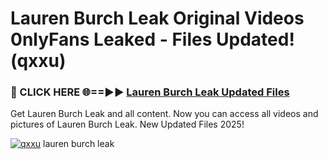 # Lauren Burch Leak Original Videos 0nlyFans Leaked - Files Updated! (qxxu)

<h3>🔴 CLICK HERE 🌐==►► <a href="https://tinyurl.com/ms9xzufz" rel="nofollow">Lauren Burch Leak Updated Files</a></h3>

Get Lauren Burch Leak and all content. Now you can access all videos and pictures of Lauren Burch Leak. New Updated Files 2025!

[![qxxu](https://i.imgur.com/PQ7UWWw.gif)](https://tinyurl.com/ms9xzufz)
lauren burch leak
